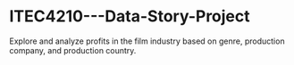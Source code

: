 # ITEC4210---Data-Story-Project
Explore and analyze profits in the film industry based on genre, production company, and production country.
